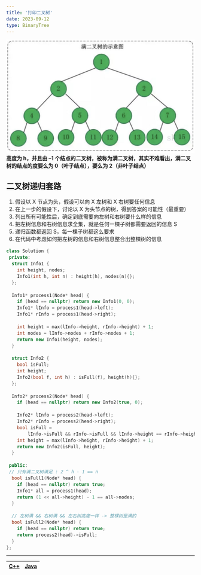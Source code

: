 ```yaml
---
title: '打印二叉树'
date: 2023-09-12
type: BinaryTree
---
```


![二叉树](/public/images/ds/bt/bs-isfull.jpg)
**高度为 h，并且由 –1 个结点的二叉树，被称为满二叉树，其实不难看出，满二叉树的结点的度要么为 0（叶子结点），要么为 2（非叶子结点）**

## 二叉树递归套路

1. 假设以 X 节点为头，假设可以向 X 左树和 X 右树要任何信息
2. 在上一步的假设下，讨论以 X 为头节点的树，得到答案的可能性（最重要）
3. 列出所有可能性后，确定到底需要向左树和右树要什么样的信息
4. 把左树信息和右树信息求全集，就是任何一棵子树都需要返回的信息 S
5. 递归函数都返回 S，每一棵子树都这么要求
6. 在代码中考虑如何把左树的信息和右树信息整合出整棵树的信息

```cpp
class Solution {
 private:
  struct Info1 {
    int height, nodes;
    Info1(int h, int n) : height(h), nodes(n){};
  };

  Info1* process1(Node* head) {
    if (head == nullptr) return new Info1(0, 0);
    Info1* lInfo = process1(head->left);
    Info1* rInfo = process1(head->right);

    int height = max(lInfo->height, rInfo->height) + 1;
    int nodes = lInfo->nodes + rInfo->nodes + 1;
    return new Info1(height, nodes);
  }

  struct Info2 {
    bool isFull;
    int height;
    Info2(bool f, int h) : isFull(f), height(h){};
  };

  Info2* process2(Node* head) {
    if (head == nullptr) return new Info2(true, 0);

    Info2* lInfo = process2(head->left);
    Info2* rInfo = process2(head->right);
    bool isFull =
        lInfo->isFull && rInfo->isFull && lInfo->height == rInfo->height;
    int height = max(lInfo->height, rInfo->height) + 1;
    return new Info2(isFull, height);
  }

 public:
 // 只有满二叉树满足 : 2 ^ h - 1 == n
  bool isFull1(Node* head) {
    if (head == nullptr) return true;
    Info1* all = process1(head);
    return (1 << all->height) - 1 == all->nodes;
  }

  // 左树满 && 右树满 && 左右树高度一样 -> 整棵树是满的
  bool isFull2(Node* head) {
    if (head == nullptr) return true;
    return process2(head)->isFull;
  }
};
```

<hr/>

| [C++ ](https://github.com/ZhengKe996/DS/blob/main/src/binary_tree/is_full.cpp) | [Java ](https://github.com/ZhengKe996/DS/blob/main/src/binary_tree/is_full.java) |
| :----------------------------------------------------------------------------: | :------------------------------------------------------------------------------: |
